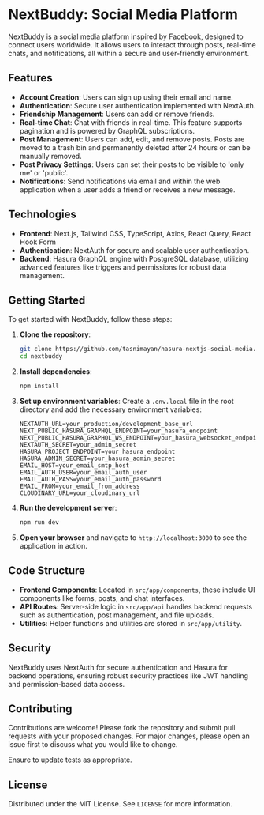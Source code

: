# NextBuddy: Social Media Platform

NextBuddy is a social media platform inspired by Facebook, designed to connect users worldwide. It allows users to interact through posts, real-time chats, and notifications, all within a secure and user-friendly environment.

## Features

- **Account Creation**: Users can sign up using their email and name.
- **Authentication**: Secure user authentication implemented with NextAuth.
- **Friendship Management**: Users can add or remove friends.
- **Real-time Chat**: Chat with friends in real-time. This feature supports pagination and is powered by GraphQL subscriptions.
- **Post Management**: Users can add, edit, and remove posts. Posts are moved to a trash bin and permanently deleted after 24 hours or can be manually removed.
- **Post Privacy Settings**: Users can set their posts to be visible to 'only me' or 'public'.
- **Notifications**: Send notifications via email and within the web application when a user adds a friend or receives a new message.

## Technologies

- **Frontend**: Next.js, Tailwind CSS, TypeScript, Axios, React Query, React Hook Form
- **Authentication**: NextAuth for secure and scalable user authentication.
- **Backend**: Hasura GraphQL engine with PostgreSQL database, utilizing advanced features like triggers and permissions for robust data management.

## Getting Started

To get started with NextBuddy, follow these steps:

1. **Clone the repository**:
   ```bash
   git clone https://github.com/tasnimayan/hasura-nextjs-social-media.git
   cd nextbuddy
   ```

2. **Install dependencies**:
   ```bash
   npm install
   ```

3. **Set up environment variables**:
   Create a `.env.local` file in the root directory and add the necessary environment variables:
   ```
   NEXTAUTH_URL=your_production/development_base_url
   NEXT_PUBLIC_HASURA_GRAPHQL_ENDPOINT=your_hasura_endpoint
   NEXT_PUBLIC_HASURA_GRAPHQL_WS_ENDPOINT=your_hasura_websocket_endpoint
   NEXTAUTH_SECRET=your_admin_secret
   HASURA_PROJECT_ENDPOINT=your_hasura_endpoint
   HASURA_ADMIN_SECRET=your_hasura_admin_secret
   EMAIL_HOST=your_email_smtp_host
   EMAIL_AUTH_USER=your_email_auth_user
   EMAIL_AUTH_PASS=your_email_auth_password
   EMAIL_FROM=your_email_from_address
   CLOUDINARY_URL=your_cloudinary_url
   ```

4. **Run the development server**:
   ```bash
   npm run dev
   ```

5. **Open your browser** and navigate to `http://localhost:3000` to see the application in action.

## Code Structure

- **Frontend Components**: Located in `src/app/components`, these include UI components like forms, posts, and chat interfaces.
- **API Routes**: Server-side logic in `src/app/api` handles backend requests such as authentication, post management, and file uploads.
- **Utilities**: Helper functions and utilities are stored in `src/app/utility`.

## Security

NextBuddy uses NextAuth for secure authentication and Hasura for backend operations, ensuring robust security practices like JWT handling and permission-based data access.

## Contributing

Contributions are welcome! Please fork the repository and submit pull requests with your proposed changes. For major changes, please open an issue first to discuss what you would like to change.

Ensure to update tests as appropriate.

## License

Distributed under the MIT License. See `LICENSE` for more information.
